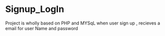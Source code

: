 # Signup_LogIn

Project is wholly based on PHP and MYSqL 
when user sign up , recieves a email for user Name and password
